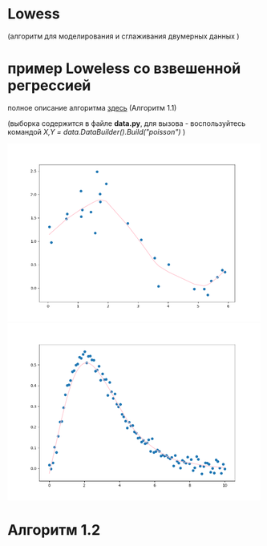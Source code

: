# Lowess
(алгоритм для моделирования и сглаживания двумерных данных )

# пример Loweless со взвешенной регрессией
полное описание алгоритма [здесь]( http://www.machinelearning.ru/wiki/index.php?title=%D0%90%D0%BB%D0%B3%D0%BE%D1%80%D0%B8%D1%82%D0%BC_LOWESS) (Алгоритм 1.1)

(выборка содержится в файле **data.py**, для вызова - воспользуйтесь командой *X,Y = data.DataBuilder().Build("poisson")* )

![](https://raw.githubusercontent.com/okiochan/Lowess/master/Figure_1.png)
![](https://raw.githubusercontent.com/okiochan/Lowess/master/Figure_2.png)

# Алгоритм 1.2


